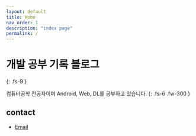 ```yaml
---
layout: default
title: Home
nav_order: 1
description: "index page"
permalink: /
---
```


# 개발 공부 기록 블로그
{: .fs-9 }

컴퓨터공학 전공자이며 Android, Web, DL를 공부하고 있습니다.
{: .fs-6 .fw-300 }

<!-- [Get started now](#getting-started){: .btn .btn-primary .fs-5 .mb-4 .mb-md-0 .mr-2 } [View it on GitHub](https://github.com/pmarsceill/just-the-docs){: .btn .fs-5 .mb-4 .mb-md-0 } -->

## contact
- [Email](mailto:yeji.dev@gmail.com)